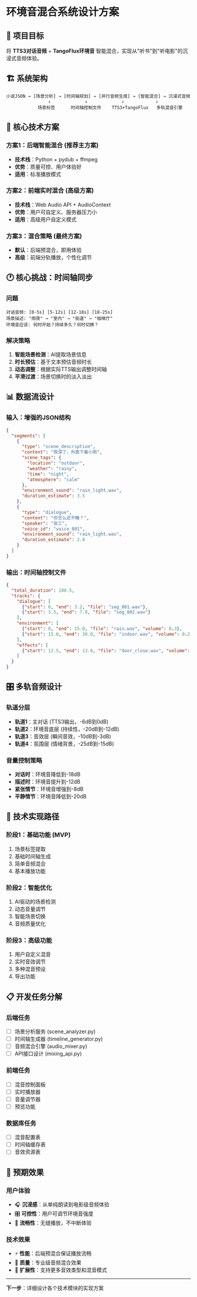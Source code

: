 # 环境音混合系统设计方案

## 🎯 项目目标

将 **TTS3对话音频** + **TangoFlux环境音** 智能混合，实现从"听书"到"听电影"的沉浸式音频体验。

## 🏗️ 系统架构

```
小说JSON → [场景分析] → [时间轴规划] → [并行音频生成] → [智能混合] → 沉浸式音频
                ↓             ↓             ↓            ↓
            场景标签      时间轴控制文件    TTS3+TangoFlux   多轨混音引擎
```

## 🎵 核心技术方案

### 方案1：后端智能混合 (推荐主方案)
- **技术栈**：Python + pydub + ffmpeg
- **优势**：质量可控、用户体验好
- **适用**：标准播放模式

### 方案2：前端实时混合 (高级方案)  
- **技术栈**：Web Audio API + AudioContext
- **优势**：用户可自定义、服务器压力小
- **适用**：高级用户自定义模式

### 方案3：混合策略 (最终方案)
- **默认**：后端预混合，即用体验
- **高级**：前端分轨播放，个性化调节

## 🕐 核心挑战：时间轴同步

### 问题
```
对话音频: [0-5s] [5-12s] [12-18s] [18-25s]
场景描述: "雨夜" → "室内" → "街道" → "咖啡厅"  
环境音应该: 何时开始？持续多久？何时切换？
```

### 解决策略
1. **智能场景检测**：AI提取场景信息
2. **时长预估**：基于文本预估音频时长
3. **动态调整**：根据实际TTS输出调整时间轴
4. **平滑过渡**：场景切换时的淡入淡出

## 📊 数据流设计

### 输入：增强的JSON结构
```json
{
  "segments": [
    {
      "type": "scene_description",
      "content": "夜深了，外面下着小雨",
      "scene_tags": {
        "location": "outdoor",
        "weather": "rainy", 
        "time": "night",
        "atmosphere": "calm"
      },
      "environment_sound": "rain_light.wav",
      "duration_estimate": 3.5
    },
    {
      "type": "dialogue",
      "content": "你怎么还不睡？", 
      "speaker": "张三",
      "voice_id": "voice_001",
      "environment_sound": "rain_light.wav",
      "duration_estimate": 2.8
    }
  ]
}
```

### 输出：时间轴控制文件
```json
{
  "total_duration": 180.5,
  "tracks": {
    "dialogue": [
      {"start": 0, "end": 3.2, "file": "seg_001.wav"},
      {"start": 3.5, "end": 7.8, "file": "seg_002.wav"}
    ],
    "environment": [
      {"start": 0, "end": 15.0, "file": "rain.wav", "volume": 0.3},
      {"start": 15.0, "end": 30.0, "file": "indoor.wav", "volume": 0.2, "fade_in": 2.0}
    ],
    "effects": [
      {"start": 12.5, "end": 13.0, "file": "door_close.wav", "volume": 0.6}
    ]
  }
}
```

## 🎛️ 多轨音频设计

### 轨道分层
- **轨道1**：主对话 (TTS3输出，-6dB到0dB)
- **轨道2**：环境音底层 (持续性，-20dB到-12dB)  
- **轨道3**：音效层 (瞬间音效，-10dB到-3dB)
- **轨道4**：氛围层 (情绪背景，-25dB到-15dB)

### 音量控制策略
- **对话时**：环境音降低到-18dB
- **描述时**：环境音提升到-12dB
- **紧张情节**：环境音增强到-8dB
- **平静情节**：环境音降低到-20dB

## 🔧 技术实现路径

### 阶段1：基础功能 (MVP)
1. 场景标签提取
2. 基础时间轴生成
3. 简单音频混合
4. 基本播放功能

### 阶段2：智能优化
1. AI驱动的场景检测
2. 动态音量调节
3. 智能场景切换
4. 音频质量优化

### 阶段3：高级功能
1. 用户自定义混音
2. 实时音效调节
3. 多种混音预设
4. 导出功能

## 📋 开发任务分解

### 后端任务
- [ ] 场景分析服务 (scene_analyzer.py)
- [ ] 时间轴生成器 (timeline_generator.py)  
- [ ] 音频混合引擎 (audio_mixer.py)
- [ ] API接口设计 (mixing_api.py)

### 前端任务  
- [ ] 混音控制面板
- [ ] 实时播放器
- [ ] 音量调节器
- [ ] 预览功能

### 数据库任务
- [ ] 混音配置表
- [ ] 时间轴缓存表
- [ ] 音效资源表

## 🎯 预期效果

### 用户体验
- 🎧 **沉浸感**：从单纯朗读到电影级音频体验
- 🎛️ **可控性**：用户可调节环境音强度
- 🚀 **流畅性**：无缝播放，不中断体验

### 技术效果
- ⚡ **性能**：后端预混合保证播放流畅
- 🎵 **质量**：专业级音频混合效果
- 🔄 **扩展性**：支持更多音效类型和混音模式

---

**下一步**：详细设计各个技术模块的实现方案